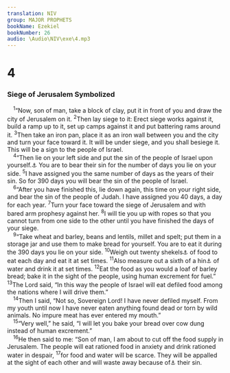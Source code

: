 ```yaml
---
translation: NIV
group: MAJOR PROPHETS
bookName: Ezekiel 
bookNumber: 26
audio: \Audio\NIV\exe\4.mp3
---
```


<div class="title"><h1>4</h1><h3>Siege of Jerusalem Symbolized </h3></div>
<span class="verse exe_4_1"> <sup>1</sup>“Now, son of man, take a block of clay, put it in front of you and draw the city of Jerusalem on it. </span>
<span class="verse exe_4_2"><sup>2</sup>Then lay siege to it: Erect siege works against it, build a ramp up to it, set up camps against it and put battering rams around it. </span>
<span class="verse exe_4_3"><sup>3</sup>Then take an iron pan, place it as an iron wall between you and the city and turn your face toward it. It will be under siege, and you shall besiege it. This will be a sign to the people of Israel. <br/></span>
<span class="verse exe_4_4"> <sup>4</sup>“Then lie on your left side and put the sin of the people of Israel upon yourself.<a data-toggle="tooltip" data-placement="bottom" title="Or upon your side">⚓</a> You are to bear their sin for the number of days you lie on your side. </span>
<span class="verse exe_4_5"><sup>5</sup>I have assigned you the same number of days as the years of their sin. So for 390 days you will bear the sin of the people of Israel. <br/></span>
<span class="verse exe_4_6"> <sup>6</sup>“After you have finished this, lie down again, this time on your right side, and bear the sin of the people of Judah. I have assigned you 40 days, a day for each year. </span>
<span class="verse exe_4_7"><sup>7</sup>Turn your face toward the siege of Jerusalem and with bared arm prophesy against her. </span>
<span class="verse exe_4_8"><sup>8</sup>I will tie you up with ropes so that you cannot turn from one side to the other until you have finished the days of your siege. <br/></span>
<span class="verse exe_4_9"> <sup>9</sup>“Take wheat and barley, beans and lentils, millet and spelt; put them in a storage jar and use them to make bread for yourself. You are to eat it during the 390 days you lie on your side. </span>
<span class="verse exe_4_10"><sup>10</sup>Weigh out twenty shekels<a data-toggle="tooltip" data-placement="bottom" title="That is, about 8 ounces or about 230 grams">⚓</a> of food to eat each day and eat it at set times. </span>
<span class="verse exe_4_11"><sup>11</sup>Also measure out a sixth of a hin<a data-toggle="tooltip" data-placement="bottom" title="That is, about 2/3 quart or about 0.6 liter">⚓</a> of water and drink it at set times. </span>
<span class="verse exe_4_12"><sup>12</sup>Eat the food as you would a loaf of barley bread; bake it in the sight of the people, using human excrement for fuel.” </span>
<span class="verse exe_4_13"><sup>13</sup>The Lord said, “In this way the people of Israel will eat defiled food among the nations where I will drive them.” <br/></span>
<span class="verse exe_4_14"> <sup>14</sup>Then I said, “Not so, Sovereign Lord! I have never defiled myself. From my youth until now I have never eaten anything found dead or torn by wild animals. No impure meat has ever entered my mouth.” <br/></span>
<span class="verse exe_4_15"> <sup>15</sup>“Very well,” he said, “I will let you bake your bread over cow dung instead of human excrement.” <br/></span>
<span class="verse exe_4_16"> <sup>16</sup>He then said to me: “Son of man, I am about to cut off the food supply in Jerusalem. The people will eat rationed food in anxiety and drink rationed water in despair, </span>
<span class="verse exe_4_17"><sup>17</sup>for food and water will be scarce. They will be appalled at the sight of each other and will waste away because of<a data-toggle="tooltip" data-placement="bottom" title="Or away in">⚓</a> their sin. <br/></span>
